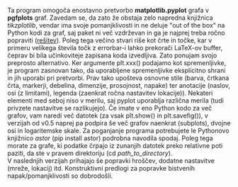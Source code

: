 Ta program omogoča enostavno pretvorbo **matplotlib.pyplot** grafa v **pgfplots** graf. Zavedam se, da zato že obstaja zelo napredna knjižnica *tikzplotlib*, vendar ima svoje pomanjklivosti in ne deluje "out of the box" na Python kodi za graf, saj paket ni več vzdrževan in ga je najprej treba ročno popraviti ([rešitev](https://stackoverflow.com/a/78949249)). Poleg tega večino stvari riše kot črte in točke, kar v primeru velikega števila točk z errorbar-i lahko prekorači LaTeX-ov buffer, čeprav bi bila učinkoviteje zapisana koda izvedljiva. Zato ponujam svojo preprosto alternativo. Ker argumente plt.xxx() podajamo kot spremenljivke, je program zasnovan tako, da uporabljene spremenljivke eksplicitno shrani in jih uporabi pri pretvorbi. Prav tako upošteva osnovne stile (barva, črtkana črta, markerji, debelina, dimenzije, prosojnost, napake) ter anotacije (naslov, osi (z limitami), legenda (zaenkrat ročna nastavitev lokacije)). Nekateri elementi med seboj niso v merilu, saj pyplot uporablja različna merila (tudi privzete nastavitve se razlikujejo). Če imate v eno Python kodo za več grafov, vam naredi več datotek (za vsak plt.show() in plt.savefig()), v verzijah od v0.5 naprej pa podpira še več grafov naenkrat (subplots), dvojne osi in logaritemske skale.
Za poganjanje programa potrebujete le Pythonovo knjižnico *astor* (pip install astor) podrobna navodila spodaj. Poleg tega morate za grafe, ki podatke črpajo iz zunanjih datotek preko relativne poti paziti, da ste v pravem direktoriju (cd *path_to_directory*).  
V naslednjih verzijah prihajajo še popravki hroščev, dodatne nastavitve (mreže, lokacij) itd. Konstruktivni predlogi za popravke bistvenih napak/pomanjklivosti so dobrodošli.
